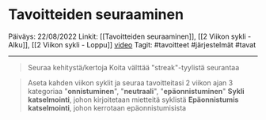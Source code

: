 # Tavoitteiden seuraaminen
Päiväys: 22/08/2022
Linkit: [[Tavoitteiden seuraaminen]], [[2 Viikon sykli - Alku]], [[2 Viikon sykli - Loppu]]  [video](https://www.youtube.com/watch?v=0bxIg3M_MHY)
Tagit: #tavoitteet #järjestelmät #tavat

---

>Seuraa kehitystä/kertoja
>Koita välttää "streak"-tyylistä seurantaa

> Aseta kahden viikon syklit ja seuraa tavoitteitasi 2 viikon ajan
> 3 kategoriaa "**onnistuminen**", "**neutraali**", "**epäonnistuminen**"
> **Sykli katselmointi**, johon kirjoitetaan mietteitä syklistä
> **Epäonnistumis katselmointi**, johon kerrotaan epäonnistumisista


